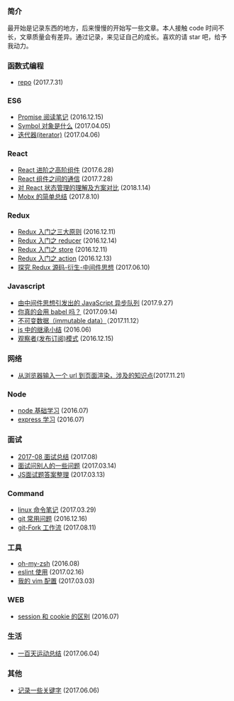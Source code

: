 
### 简介
最开始是记录东西的地方，后来慢慢的开始写一些文章。本人接触 code 时间不长，文章质量会有差异。通过记录，来见证自己的成长。喜欢的请 star 吧，给予我动力。

### 函数式编程
- [repo](https://github.com/sunyongjian/FP-Code/tree/master) (2017.7.31)

### ES6
- [Promise 阅读笔记](https://github.com/sunyongjian/blog/issues/12) (2016.12.15)
- [Symbol 对象是什么](https://github.com/sunyongjian/blog/issues/17) (2017.04.05)
- [迭代器(iterator)](https://github.com/sunyongjian/blog/issues/18) (2017.04.06)

### React
- [React 进阶之高阶组件](https://github.com/sunyongjian/blog/issues/25) (2017.6.28)
- [React 组件之间的通信](https://github.com/sunyongjian/blog/issues/27) (2017.7.28)
- [对 React 状态管理的理解及方案对比](https://github.com/sunyongjian/blog/issues/36) (2018.1.14)
- [Mobx 的简单总结](https://github.com/sunyongjian/blog/issues/28) (2017.8.10)

### Redux
- [Redux 入门之三大原则](https://github.com/sunyongjian/blog/issues/8) (2016.12.11)
- [Redux 入门之 reducer](https://github.com/sunyongjian/blog/issues/9) (2016.12.14)
- [Redux 入门之 store](https://github.com/sunyongjian/blog/issues/10) (2016.12.11)
- [Redux 入门之 action](https://github.com/sunyongjian/blog/issues/11) (2016.12.13)
- [探究 Redux 源码-衍生-中间件思想](https://github.com/sunyongjian/blog/issues/21) (2017.06.10)

### Javascript
- [由中间件思想引发出的 JavaScript 异步队列](https://github.com/sunyongjian/blog/issues/31) (2017.9.27)
- [你真的会用 babel 吗？](https://github.com/sunyongjian/blog/issues/30) (2017.09.14)
- [不可变数据（immutable data）](https://github.com/sunyongjian/blog/issues/33)（2017.11.12）
- [js 中的继承小结](https://github.com/sunyongjian/blog/issues/7) (2016.06)
- [观察者(发布订阅)模式](https://github.com/sunyongjian/blog/issues/13) (2016.12.15)

### 网络
- [从浏览器输入一个 url 到页面渲染，涉及的知识点](https://github.com/sunyongjian/blog/issues/34)(2017.11.21)

### Node
- [node 基础学习](https://github.com/sunyongjian/blog/issues/6) (2016.07)
- [express 学习](https://github.com/sunyongjian/blog/issues/5) (2016.07)

### 面试
- [2017-08 面试总结](https://github.com/sunyongjian/blog/issues/32) (2017.08)
- [面试问别人的一些问题](https://github.com/sunyongjian/blog/issues/24) (2017.03.14)
- [JS面试题答案整理](https://github.com/sunyongjian/blog/issues/23) (2017.03.13)

### Command
- [linux 命令笔记](https://github.com/sunyongjian/blog/issues/15) (2017.03.29)
- [git 常用问题](https://github.com/sunyongjian/blog/issues/16) (2016.12.16)
- [git-Fork 工作流](https://github.com/sunyongjian/blog/issues/29) (2017.08.11)

### 工具
- [oh-my-zsh](https://github.com/sunyongjian/blog/issues/2) (2016.08)
- [eslint 使用](https://github.com/sunyongjian/blog/issues/14) (2017.02.16)
- [我的 vim 配置](https://github.com/sunyongjian/blog/issues/22) (2017.03.03)

### WEB
- [session 和 cookie 的区别](https://github.com/sunyongjian/blog/issues/4) (2016.07)

### 生活
- [一百天运动总结](https://github.com/sunyongjian/blog/issues/19) (2017.06.04)

### 其他
- [记录一些关键字](https://github.com/sunyongjian/blog/issues/20) (2017.06.06)
